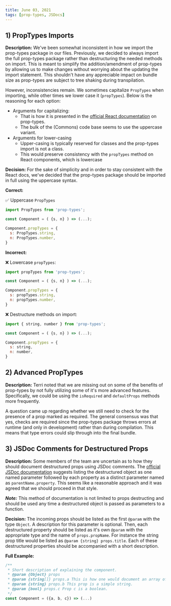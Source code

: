 ```yaml
---
title: June 03, 2021
tags: [prop-types, JSDocs]
---
```


## 1) PropTypes Imports

**Description:** We've been somewhat inconsistent in how we import the prop-types package in our files. Previously, we decided to always import the full prop-types package rather than destructuring the needed methods on import. This is meant to simplify the addition/amendment of prop-types by allowing us to make changes without worrying about the updating the import statement. This shouldn't have any appreciable impact on bundle size as prop-types are subject to tree shaking during transpilation.

However, inconsistencies remain. We sometimes capitalize `PropTypes` when importing, while other times we lower case it (`propTypes`). Below is the reasoning for each option:

- Arguments for capitalizing:
  - That is how it is presented in the [official React documentation](https://reactjs.org/docs/typechecking-with-proptypes.html) on prop-types.
  - The bulk of the (Commons) code base seems to use the uppercase variant.
- Arguments for lower-casing
  - Upper-casing is typically reserved for classes and the prop-types import is not a class.
  - This would preserve consistency with the `propTypes` method on React components, which is lowercase

**Decision:** For the sake of simplicity and in order to stay consistent with the React docs, we've decided that the prop-types package should be imported in full using the uppercase syntax.

**Correct:**

✅ Uppercase `PropTypes`

```jsx
import PropTypes from 'prop-types';

const Component = ( {s, n} ) => (...);

Component.propTypes = {
  s: PropTypes.string,
  n: PropTypes.number,
}
```

**Incorrect:**

❌ Lowercase `propTypes`:

```jsx
import propTypes from 'prop-types';

const Component = ( {s, n} ) => (...);

Component.propTypes = {
  s: propTypes.string,
  n: propTypes.number,
}
```

❌ Destructure methods on import:

```jsx
import { string, number } from 'prop-types';

const Component = ( {s, n} ) => (...);

Component.propTypes = {
  s: string,
  n: number,
}
```

## 2) Advanced PropTypes

**Description:** Terri noted that we are missing out on some of the benefits of prop-types by not fully utilizing some of it's more advanced features. Specifically, we could be using the `isRequired` and `defaultProps` methods more frequently.

A question came up regarding whether we still need to check for the presence of a prop marked as required. The general consensus was that yes, checks are required since the prop-types package throws errors at runtime (and only in development) rather than during compilation. This means that type errors could slip through into the final bundle.

## 3) JSDoc Comments for Destructured Props

**Description:** Some members of the team are uncertain as to how they should document destructured props using JSDoc comments. The [official JSDoc documentation](https://jsdoc.app/tags-param.html#parameters-with-properties) suggests listing the destructured object as one named parameter followed by each property as a distinct parameter named as `parentName.property`. This seems like a reasonable approach and it was agreed that we should proceed in that style.

_**Note:**_ This method of documentation is not limited to props destructing and should be used any time a destructured object is passed as parameters to a function.

**Decision:** The incoming props should be listed as the first `@param` with the type `Object`. A description for this parameter is optional. Then, each destructured property should be listed as it's own `@param` with the appropriate type and the name of `props.propName`. For instance the string prop title would be listed as `@param {string} props.title`. Each of these destructured properties should be accompanied with a short description.

**Full Example:**

```js
/**
 * Short description of explaining the component.
 * @param {Object} props
 * @param {string[]} props.a This is how one would document an array of strings.
 * @param {string} props.b This prop is a simple string.
 * @param {bool} props.c Prop c is a boolean.
 */
const Component = ({a, b, c}) => (...)
```
